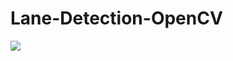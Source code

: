 # Lane-Detection-OpenCV
![](https://github.com/yzbeji/Lane-Detection-OpenCV/blob/main/lane-detection%20.gif)
